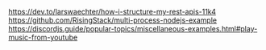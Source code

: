 https://dev.to/larswaechter/how-i-structure-my-rest-apis-11k4
https://github.com/RisingStack/multi-process-nodejs-example
https://discordjs.guide/popular-topics/miscellaneous-examples.html#play-music-from-youtube